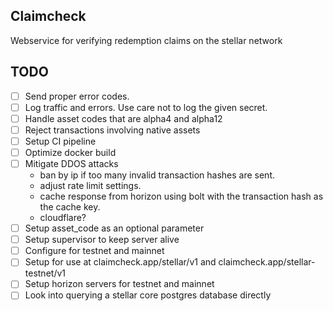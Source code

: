 ## Claimcheck

Webservice for verifying redemption claims on the stellar network

## TODO
- [ ] Send proper error codes.
- [ ] Log traffic and errors. Use care not to log the given secret.
- [ ] Handle asset codes that are alpha4 and alpha12
- [ ] Reject transactions involving native assets
- [ ] Setup CI pipeline
- [ ] Optimize docker build
- [ ] Mitigate DDOS attacks
    - ban by ip if too many invalid transaction hashes are sent.
    - adjust rate limit settings.
    - cache response from horizon using bolt with the transaction hash as the cache key.
    - cloudflare?
- [ ] Setup asset_code as an optional parameter
- [ ] Setup supervisor to keep server alive
- [ ] Configure for testnet and mainnet
- [ ] Setup for use at claimcheck.app/stellar/v1 and claimcheck.app/stellar-testnet/v1
- [ ] Setup horizon servers for testnet and mainnet
- [ ] Look into querying a stellar core postgres database directly
